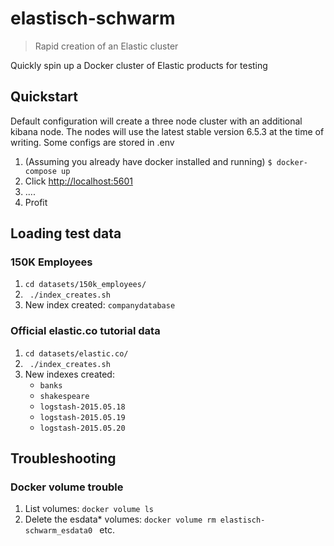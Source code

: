 # elastisch-schwarm

> Rapid creation of an Elastic cluster


Quickly spin up a Docker cluster of Elastic products for testing

## Quickstart

Default configuration will create a three node cluster with an additional kibana node.
The nodes will use the latest stable version 6.5.3 at the time of writing.
Some configs are stored in .env

1. (Assuming you already have docker installed and running)
```$ docker-compose up```
2. Click [http://localhost:5601](http://localhost:5601)
3. ....
4. Profit

## Loading test data

### 150K Employees
1. ```cd datasets/150k_employees/```
2. ``` ./index_creates.sh```
3. New index created: `companydatabase`

### Official elastic.co tutorial data
1. ```cd datasets/elastic.co/```
2. ``` ./index_creates.sh```
3. New indexes created:
    - `banks`
    - `shakespeare`
    - `logstash-2015.05.18`
    - `logstash-2015.05.19`
    - `logstash-2015.05.20`


## Troubleshooting
### Docker volume trouble
1. List volumes: ```docker volume ls```
2. Delete the esdata* volumes: ```docker volume rm elastisch-schwarm_esdata0 ``` etc.